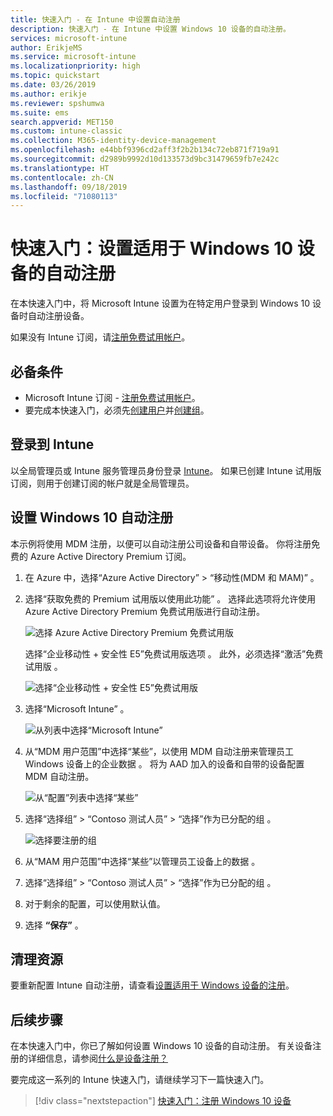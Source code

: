 ```yaml
---
title: 快速入门 - 在 Intune 中设置自动注册
description: 快速入门 - 在 Intune 中设置 Windows 10 设备的自动注册。
services: microsoft-intune
author: ErikjeMS
ms.service: microsoft-intune
ms.localizationpriority: high
ms.topic: quickstart
ms.date: 03/26/2019
ms.author: erikje
ms.reviewer: spshumwa
ms.suite: ems
search.appverid: MET150
ms.custom: intune-classic
ms.collection: M365-identity-device-management
ms.openlocfilehash: e44bbf9396cd2aff3f2b2b134c72eb871f719a91
ms.sourcegitcommit: d2989b9992d10d133573d9bc31479659fb7e242c
ms.translationtype: HT
ms.contentlocale: zh-CN
ms.lasthandoff: 09/18/2019
ms.locfileid: "71080113"
---
```

# <a name="quickstart-set-up-automatic-enrollment-for-windows-10-devices"></a>快速入门：设置适用于 Windows 10 设备的自动注册

在本快速入门中，将 Microsoft Intune 设置为在特定用户登录到 Windows 10 设备时自动注册设备。

如果没有 Intune 订阅，请[注册免费试用帐户](free-trial-sign-up.md)。

## <a name="prerequisites"></a>必备条件

- Microsoft Intune 订阅 - [注册免费试用帐户](free-trial-sign-up.md)。
- 要完成本快速入门，必须先[创建用户](quickstart-create-user.md)并[创建组](quickstart-create-group.md)。

## <a name="sign-in-to-intune"></a>登录到 Intune

以全局管理员或 Intune 服务管理员身份登录 [Intune](https://aka.ms/intuneportal)。 如果已创建 Intune 试用版订阅，则用于创建订阅的帐户就是全局管理员。

## <a name="set-up-windows-10-automatic-enrollment"></a>设置 Windows 10 自动注册

本示例将使用 MDM 注册，以便可以自动注册公司设备和自带设备。 你将注册免费的 Azure Active Directory Premium 订阅。

1. 在 Azure 中，选择“Azure Active Directory” > “移动性(MDM 和 MAM)”   。
2. 选择“获取免费的 Premium 试用版以使用此功能”  。 选择此选项将允许使用 Azure Active Directory Premium 免费试用版进行自动注册。 

    ![选择 Azure Active Directory Premium 免费试用版](media/quickstart-setup-auto-enrollment/quickstart-setup-auto-enrollment-01.png)

    选择“企业移动性 + 安全性 E5”免费试用版选项  。 此外，必须选择“激活”免费试用版  。

    ![选择“企业移动性 + 安全性 E5”免费试用版](media/quickstart-setup-auto-enrollment/quickstart-setup-auto-enrollment-02.png)

3. 选择“Microsoft Intune”  。 

    ![从列表中选择“Microsoft Intune”](media/quickstart-setup-auto-enrollment/quickstart-setup-auto-enrollment-03.png)

4. 从“MDM 用户范围”中选择“某些”，以使用 MDM 自动注册来管理员工 Windows 设备上的企业数据   。 将为 AAD 加入的设备和自带的设备配置 MDM 自动注册。

    ![从“配置”列表中选择“某些”](media/quickstart-setup-auto-enrollment/quickstart-setup-auto-enrollment-04.png)

5. 选择“选择组” > “Contoso 测试人员” > “选择”作为已分配的组    。

    ![选择要注册的组](media/quickstart-setup-auto-enrollment/quickstart-setup-auto-enrollment-05.png)

6. 从“MAM 用户范围”中选择“某些”以管理员工设备上的数据   。
7. 选择“选择组” > “Contoso 测试人员” > “选择”作为已分配的组    。 
8. 对于剩余的配置，可以使用默认值。
9. 选择 **“保存”** 。

## <a name="clean-up-resources"></a>清理资源

要重新配置 Intune 自动注册，请查看[设置适用于 Windows 设备的注册](windows-enroll.md)。

## <a name="next-steps"></a>后续步骤

在本快速入门中，你已了解如何设置 Windows 10 设备的自动注册。 有关设备注册的详细信息，请参阅[什么是设备注册？](device-enrollment.md)

要完成这一系列的 Intune 快速入门，请继续学习下一篇快速入门。

> [!div class="nextstepaction"]
> [快速入门：注册 Windows 10 设备](quickstart-enroll-windows-device.md)
